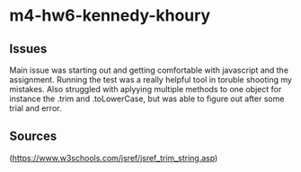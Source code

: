# m4-hw6-kennedy-khoury

## Issues
Main issue was starting out and getting comfortable with javascript and the assignment. Running the test was a really helpful tool in toruble shooting my mistakes. 
Also struggled with aplyying multiple methods to one object for instance the .trim and .toLowerCase, but was able to figure out after some trial and error.

## Sources
(https://www.w3schools.com/jsref/jsref_trim_string.asp)

